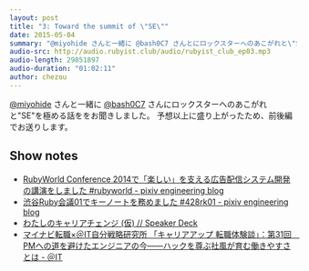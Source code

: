 ```yaml
---
layout: post
title: "3: Toward the summit of \"SE\""
date: 2015-05-04
summary: "@miyohide さんと一緒に @bash0C7 さんとにロックスターへのあこがれと\"SE\"を極める話をお聞きしました"
audio-src: http://audio.rubyist.club/audio/rubyist_club_ep03.mp3
audio-length: 29851897
audio-duration: "01:02:11"
author: chezou
---
```


[@miyohide](https://twitter.com/miyohide) さんと一緒に [@bash0C7](https://twitter.com/bash0C7) さんにロックスターへのあこがれと\"SE\"を極める話ををお聞きしました。
予想以上に盛り上がったため、前後編でお送りします。

## Show notes

- [RubyWorld Conference 2014で「楽しい」を支える広告配信システム開発の講演をしました #rubyworld - pixiv engineering blog](http://inside.pixiv.net/entry/2014/11/14/161934)
- [渋谷Ruby会議01でキーノートを務めました #428rk01 - pixiv engineering blog](http://inside.pixiv.net/entry/2014/11/12/123744)
- [わたしのキャリアチェンジ (仮) // Speaker Deck](https://speakerdeck.com/naoya/watasifalsekiyariatienzi-jia)
- [マイナビ転職×＠IT自分戦略研究所 「キャリアアップ 転職体験談」：第31回　PMへの道を避けたエンジニアの今――ハックを尊ぶ社風が育む働きやすさとは - ＠IT](http://www.atmarkit.co.jp/ait/articles/1409/01/news007.html)
